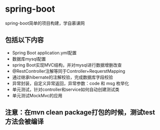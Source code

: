# spring-boot
spring-boot简单的项目构建，学自慕课网


## 包括以下内容
- Spring Boot application.yml配置
- 数据库mysql配置
- spring Boot实现MVC结构，并对mysql进行数据增删改查
- @RestController注解等同于Controller+RequerstMapping
- 通过继承hibernate的注解校验，完成数据库字段校验
- 异常封装，自定义异常返回，异常参数：code 和 msg 枚举化
- 单元测试，针对controller和service如何自动创建测试类
- 单元测试MockMvc的应用

## 注意：在mvn clean package打包的时候，测试test方法会被编译